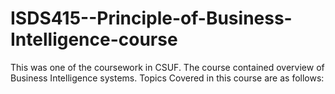 # ISDS415--Principle-of-Business-Intelligence-course
This was one of the coursework in CSUF. The course contained overview of Business Intelligence systems. Topics Covered in this course are as follows:
